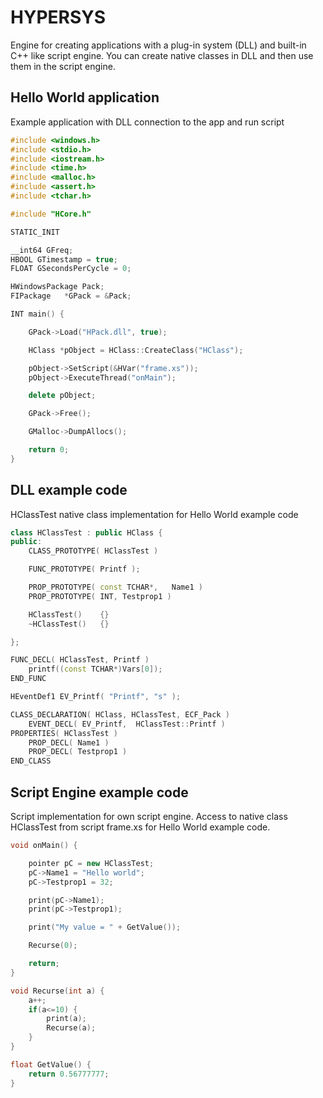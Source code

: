 # HYPERSYS

Engine for creating applications with a plug-in system (DLL) and built-in C++ like script engine. You can create native classes in DLL and then use them in the script engine.


## Hello World application

Example application with DLL connection to the app and run script

```C++
#include <windows.h>
#include <stdio.h>
#include <iostream.h>
#include <time.h>
#include <malloc.h>
#include <assert.h>
#include <tchar.h>

#include "HCore.h"

STATIC_INIT

__int64 GFreq;
HBOOL GTimestamp = true;
FLOAT GSecondsPerCycle = 0;

HWindowsPackage Pack;
FIPackage	*GPack = &Pack;

INT main() {

	GPack->Load("HPack.dll", true);

	HClass *pObject = HClass::CreateClass("HClass");

	pObject->SetScript(&HVar("frame.xs"));
	pObject->ExecuteThread("onMain");

	delete pObject;

	GPack->Free();

	GMalloc->DumpAllocs();

	return 0;
}
```

## DLL example code

HClassTest native class implementation for Hello World example code

```C++
class HClassTest : public HClass {
public:
	CLASS_PROTOTYPE( HClassTest )

	FUNC_PROTOTYPE( Printf );

	PROP_PROTOTYPE( const TCHAR*,	Name1 )
	PROP_PROTOTYPE( INT, Testprop1 )

	HClassTest()	{}
	~HClassTest()	{}

};

FUNC_DECL( HClassTest, Printf )
	printf((const TCHAR*)Vars[0]);
END_FUNC

HEventDef1 EV_Printf( "Printf", "s" );

CLASS_DECLARATION( HClass, HClassTest, ECF_Pack )
	EVENT_DECL( EV_Printf,	HClassTest::Printf )
PROPERTIES( HClassTest )
	PROP_DECL( Name1 )
	PROP_DECL( Testprop1 )
END_CLASS
```

## Script Engine example code

Script implementation for own script engine. Access to native class HClassTest from script frame.xs for Hello World example code.

```C++
void onMain() {

	pointer pC = new HClassTest;
	pC->Name1 = "Hello world";
	pC->Testprop1 = 32;

	print(pC->Name1);
	print(pC->Testprop1);

	print("My value = " + GetValue());

	Recurse(0);

	return;
}

void Recurse(int a) {
	a++;
	if(a<=10) {
		print(a);
		Recurse(a);
	}
}

float GetValue() {
	return 0.56777777;
}
```
